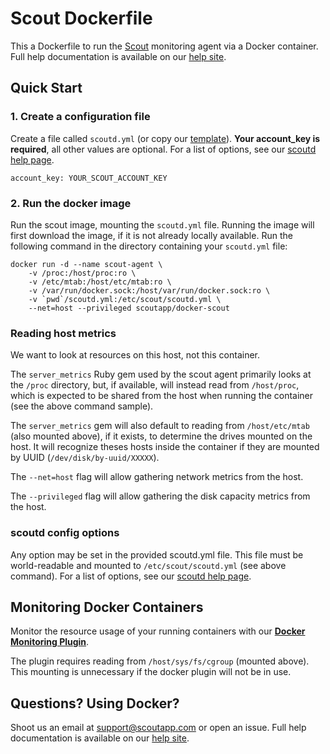 # Scout Dockerfile

This a Dockerfile to run the [Scout](https://scoutapp.com) monitoring agent via a Docker container. Full help documentation is available on our [help site](http://help.scoutapp.com/v1.2/docs/docker).

## Quick Start


### 1. Create a configuration file

Create a file called `scoutd.yml` (or copy our [template](https://github.com/scoutapp/docker-scout/blob/master/scoutd.yml)).
__Your account_key is required__, all other values are optional.
For a list of options, see our [scoutd help page](http://help.scoutapp.com/v1.2/docs/scoutd-beta#configuration).

    account_key: YOUR_SCOUT_ACCOUNT_KEY

### 2. Run the docker image

Run the scout image, mounting the `scoutd.yml` file. Running the image will first download the image, if it is not already locally available.
Run the following command in the directory containing your `scoutd.yml` file: 

    docker run -d --name scout-agent \
		-v /proc:/host/proc:ro \
		-v /etc/mtab:/host/etc/mtab:ro \
		-v /var/run/docker.sock:/host/var/run/docker.sock:ro \
		-v `pwd`/scoutd.yml:/etc/scout/scoutd.yml \
		--net=host --privileged scoutapp/docker-scout

### Reading host metrics

We want to look at resources on this host, not this container.

The `server_metrics` Ruby gem used by the scout agent primarily looks at the `/proc` directory, but, if available, will instead read from `/host/proc`, which is expected to be shared from the host when running the container (see the above command sample).

The `server_metrics` gem will also default to reading from `/host/etc/mtab` (also mounted above), if it exists, to determine the drives mounted on the host. It will recognize theses hosts inside the container if they are mounted by UUID (`/dev/disk/by-uuid/XXXXX`).

The `--net=host` flag will allow gathering network metrics from the host.

The `--privileged` flag will allow gathering the disk capacity metrics from the host.

### scoutd config options

Any option may be set in the provided scoutd.yml file. This file must be world-readable and mounted to `/etc/scout/scoutd.yml` (see above command).
For a list of options, see our [scoutd help page](http://help.scoutapp.com/v1.2/docs/scoutd-beta#configuration).

## Monitoring Docker Containers

Monitor the resource usage of your running containers with our [__Docker Monitoring Plugin__](https://scoutapp.com/plugin_urls/19761-docker-monitoring). 

The plugin requires reading from `/host/sys/fs/cgroup` (mounted above). This mounting is unnecessary if the docker plugin will not be in use. 

## Questions? Using Docker?

Shoot us an email at support@scoutapp.com or open an issue. Full help documentation is available on our [help site](http://help.scoutapp.com/v1.2/docs/docker).